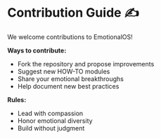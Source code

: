 # Contribution Guide ✍️

We welcome contributions to EmotionalOS!

**Ways to contribute:**
- Fork the repository and propose improvements
- Suggest new HOW-TO modules
- Share your emotional breakthroughs
- Help document new best practices

**Rules:**
- Lead with compassion
- Honor emotional diversity
- Build without judgment